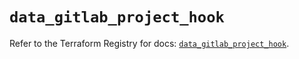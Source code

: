 # `data_gitlab_project_hook`

Refer to the Terraform Registry for docs: [`data_gitlab_project_hook`](https://registry.terraform.io/providers/gitlabhq/gitlab/17.9.0/docs/data-sources/project_hook).
